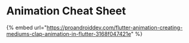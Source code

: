 # Animation Cheat Sheet

{% embed url="https://proandroiddev.com/flutter-animation-creating-mediums-clap-animation-in-flutter-3168f047421e" %}




